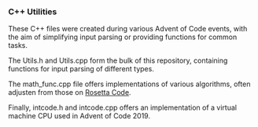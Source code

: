 ### C++ Utilities

These C++ files were created during various Advent of Code events, with the aim of simplifying input parsing or providing functions for common tasks.

The Utils.h and Utils.cpp form the bulk of this repository, containing functions for input parsing of different types.

The math_func.cpp file offers implementations of various algorithms, often adjusten from those on [Rosetta Code](www.rosettacode.org).

Finally, intcode.h and intcode.cpp offers an implementation of a virtual machine CPU used in Advent of Code 2019.
